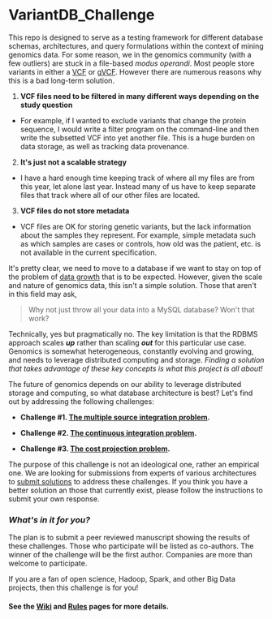 # VariantDB_Challenge

This repo is designed to serve as a testing framework for different database schemas, architectures, and query formulations within the context of mining genomics data.  For some reason, we in the genomics community (with a few outliers) are stuck in a file-based *modus operandi*.  Most people store variants in either a [VCF](http://samtools.github.io/hts-specs/VCFv4.2.pdf) or [gVCF](http://gatkforums.broadinstitute.org/firecloud/discussion/4017/what-is-a-gvcf-and-how-is-it-different-from-a-regular-vcf).  However there are numerous reasons why this is a bad long-term solution.

1. __VCF files need to be filtered in many different ways depending on the study question__
  - For example, if I wanted to exclude variants that change the protein sequence, I would write a filter program on the command-line and then write the subsetted VCF into yet another file.  This is a huge burden on data storage, as well as tracking data provenance.
2. __It's just not a scalable strategy__
  - I have a hard enough time keeping track of where all my files are from this year, let alone last year.  Instead many of us have to keep separate files that track where all of our other files are located.
3. __VCF files do not store metadata__
  - VCF files are OK for storing genetic variants, but the lack information about the samples they represent.  For example, simple metadata such as which samples are cases or controls, how old was the patient, etc. is not available in the current specification.
 
It's pretty clear, we need to move to a database if we want to stay on top of the problem of [data growth](http://journals.plos.org/plosbiology/article?id=10.1371/journal.pbio.1002195) that is to be expected.  However, given the scale and nature of genomics data, this isn't a simple solution.  Those that aren't in this field may ask, 

> Why not just throw all your data into a MySQL database?  Won't that work?

Technically, yes but pragmatically no. The key limitation is that the RDBMS approach scales __*up*__ rather than scaling __*out*__ for this particular use case.  Genomics is somewhat heterogeneous, constantly evolving and growing, and needs to leverage distributed computing and storage.   *Finding a solution that takes advantage of these key concepts is what this project is all about!*

The future of genomics depends on our ability to leverage distributed storage and computing, so what database architecture is best?  Let's find out by addressing the following challenges:

- __Challenge #1.  [The multiple source integration problem](https://github.com/Steven-N-Hart/VariantDB_Challenge/wiki#challenge-1-the-multiple-source-integration-problem).__

- __Challenge #2.  [The continuous integration problem](https://github.com/Steven-N-Hart/VariantDB_Challenge/wiki#challenge-2-the-continuous-integration-problem).__

- __Challenge #3.  [The cost projection problem](https://github.com/Steven-N-Hart/VariantDB_Challenge/wiki#challenge-3-the-cost-projection-problem).__

The purpose of this challenge is not an ideological one, rather an empirical one.  We are looking for submissions from experts of various architectures to [submit solutions](https://github.com/Steven-N-Hart/VariantDB_Challenge/wiki/Rules) to address these challenges.  If you think you have a better solution an those that currently exist, please follow the instructions to submit your own response.

### *What's in it for you?*

The plan is to submit a peer reviewed manuscript showing the results of these challenges.  Those who participate will be listed as co-authors.  The winner of the challenge will be the first author.  Companies are more than welcome to participate.

If you are a fan of open science, Hadoop, Spark, and other Big Data projects, then this challenge is for you!


#### See the [Wiki](https://github.com/Steven-N-Hart/VariantDB_Challenge/wiki) and [Rules](https://github.com/Steven-N-Hart/VariantDB_Challenge/wiki/Rules) pages for more details.
